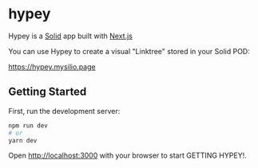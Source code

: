 # hypey

Hypey is a [Solid](https://solidproject.org) app built with [Next.js](https://nextjs.org)

You can use Hypey to create a visual "Linktree" stored in your Solid POD:

https://hypey.mysilio.page

## Getting Started

First, run the development server:

```bash
npm run dev
# or
yarn dev
```

Open [http://localhost:3000](http://localhost:3000) with your browser to start GETTING HYPEY!.

